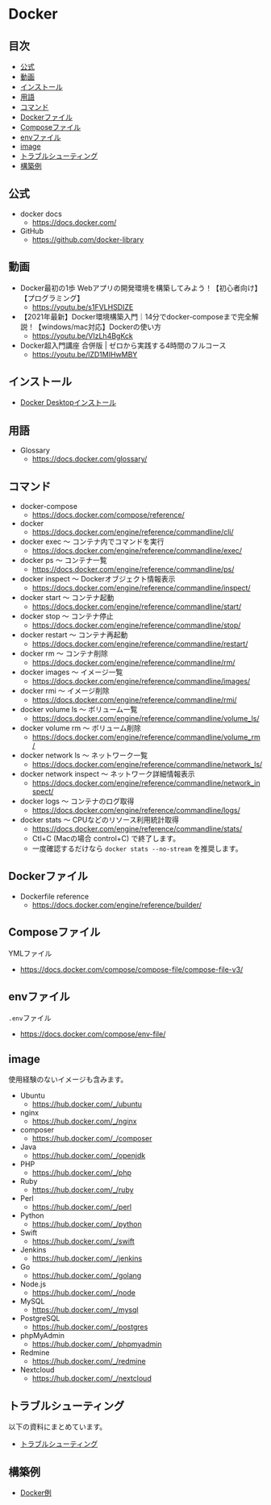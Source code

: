 # Docker

## 目次

- [公式](#公式)
- [動画](#動画)
- [インストール](#インストール)
- [用語](#用語)
- [コマンド](#コマンド)
- [Dockerファイル](#dockerファイル)
- [Composeファイル](#composeファイル)
- [envファイル](#envファイル)
- [image](#image)
- [トラブルシューティング](#トラブルシューティング)
- [構築例](#構築例)

## 公式

- docker docs
  - <https://docs.docker.com/>
- GitHub
  - <https://github.com/docker-library>

## 動画

- Docker最初の1歩 Webアプリの開発環境を構築してみよう！【初心者向け】【プログラミング】
  - <https://youtu.be/s1FVLHSDIZE>
- 【2021年最新】Docker環境構築入門｜14分でdocker-composeまで完全解説！【windows/mac対応】Dockerの使い方
  - <https://youtu.be/VIzLh4BgKck>
- Docker超入門講座 合併版 | ゼロから実践する4時間のフルコース
  - <https://youtu.be/lZD1MIHwMBY>

## インストール

- [Docker Desktopインストール](./install.md)

## 用語

- Glossary
  - <https://docs.docker.com/glossary/>

## コマンド

- docker-compose
  - <https://docs.docker.com/compose/reference/>
- docker
  - <https://docs.docker.com/engine/reference/commandline/cli/>
- docker exec 〜 コンテナ内でコマンドを実行
  - <https://docs.docker.com/engine/reference/commandline/exec/>
- docker ps 〜 コンテナ一覧
  - <https://docs.docker.com/engine/reference/commandline/ps/>
- docker inspect 〜 Dockerオブジェクト情報表示
  - <https://docs.docker.com/engine/reference/commandline/inspect/>
- docker start 〜 コンテナ起動
  - <https://docs.docker.com/engine/reference/commandline/start/>
- docker stop 〜 コンテナ停止
  - <https://docs.docker.com/engine/reference/commandline/stop/>
- docker restart 〜 コンテナ再起動
  - <https://docs.docker.com/engine/reference/commandline/restart/>
- docker rm 〜 コンテナ削除
  - <https://docs.docker.com/engine/reference/commandline/rm/>
- docker images 〜 イメージ一覧
  - <https://docs.docker.com/engine/reference/commandline/images/>
- docker rmi 〜 イメージ削除
  - <https://docs.docker.com/engine/reference/commandline/rmi/>
- docker volume ls 〜 ボリューム一覧
  - <https://docs.docker.com/engine/reference/commandline/volume_ls/>
- docker volume rm 〜 ボリューム削除
  - <https://docs.docker.com/engine/reference/commandline/volume_rm/>
- docker network ls 〜 ネットワーク一覧
  - <https://docs.docker.com/engine/reference/commandline/network_ls/>
- docker network inspect 〜 ネットワーク詳細情報表示
  - <https://docs.docker.com/engine/reference/commandline/network_inspect/>
- docker logs 〜 コンテナのログ取得
  - <https://docs.docker.com/engine/reference/commandline/logs/>
- docker stats 〜 CPUなどのリソース利用統計取得
  - <https://docs.docker.com/engine/reference/commandline/stats/>
  - Ctl+C (Macの場合 control+C) で終了します。
  - 一度確認するだけなら `docker stats --no-stream` を推奨します。

## Dockerファイル

- Dockerfile reference
  - <https://docs.docker.com/engine/reference/builder/>

## Composeファイル

YMLファイル

- <https://docs.docker.com/compose/compose-file/compose-file-v3/>

## envファイル

`.env`ファイル

- <https://docs.docker.com/compose/env-file/>

## image

使用経験のないイメージも含みます。

- Ubuntu
  - <https://hub.docker.com/_/ubuntu>
- nginx
  - <https://hub.docker.com/_/nginx>
- composer
  - <https://hub.docker.com/_/composer>
- Java
  - <https://hub.docker.com/_/openjdk>
- PHP
  - <https://hub.docker.com/_/php>
- Ruby
  - <https://hub.docker.com/_/ruby>
- Perl
  - <https://hub.docker.com/_/perl>
- Python
  - <https://hub.docker.com/_/python>
- Swift
  - <https://hub.docker.com/_/swift>
- Jenkins
  - <https://hub.docker.com/_/jenkins>
- Go
  - <https://hub.docker.com/_/golang>
- Node.js
  - <https://hub.docker.com/_/node>
- MySQL
  - <https://hub.docker.com/_/mysql>
- PostgreSQL
  - <https://hub.docker.com/_/postgres>
- phpMyAdmin
  - <https://hub.docker.com/_/phpmyadmin>
- Redmine
  - <https://hub.docker.com/_/redmine>
- Nextcloud
  - <https://hub.docker.com/_/nextcloud>

## トラブルシューティング

以下の資料にまとめています。

- [トラブルシューティング](./troubleshoot.md)

## 構築例

- [Docker例](./example/index.md)
